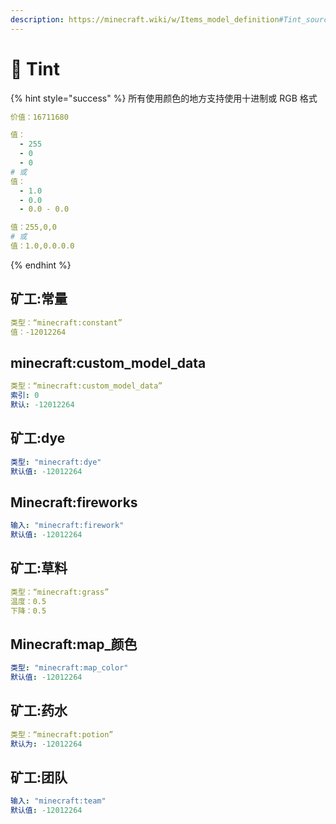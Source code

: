 ```yaml
---
description: https://minecraft.wiki/w/Items_model_definition#Tint_sources_types
---
```


# 🎨 Tint

{% hint style="success" %}
所有使用颜色的地方支持使用十进制或 RGB 格式

```yaml
价值：16711680
```

```yaml
值：
  - 255
  - 0
  - 0
# 或
值：
  - 1.0
  - 0.0
  - 0.0 - 0.0
```

```yaml
值：255,0,0
# 或
值：1.0,0.0.0.0
```

{% endhint %}

## 矿工:常量

```yaml
类型：“minecraft:constant”
值：-12012264
```

## minecraft:custom\_model\_data

```yaml
类型：“minecraft:custom_model_data”
索引: 0
默认: -12012264
```

## 矿工:dye

```yaml
类型: "minecraft:dye"
默认值: -12012264
```

## Minecraft:fireworks

```yaml
输入: "minecraft:firework"
默认值: -12012264
```

## 矿工:草料

```yaml
类型：“minecraft:grass”
温度：0.5
下降：0.5
```

## Minecraft:map\_颜色

```yaml
类型: "minecraft:map_color"
默认值: -12012264
```

## 矿工:药水

```yaml
类型：“minecraft:potion”
默认为: -12012264
```

## 矿工:团队

```yaml
输入: "minecraft:team"
默认值: -12012264
```
